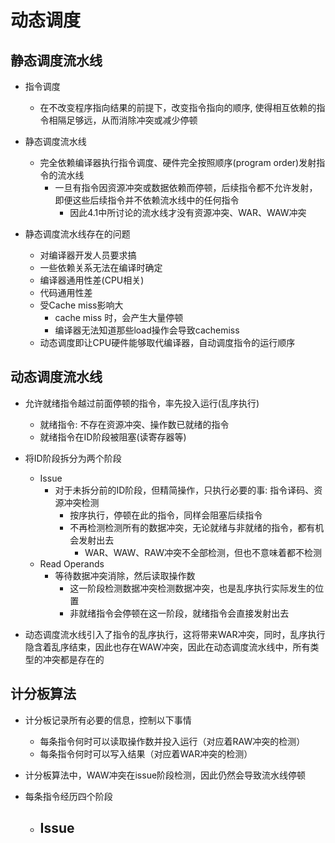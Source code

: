 # 动态调度

## 静态调度流水线

- 指令调度
  - 在不改变程序指向结果的前提下，改变指令指向的顺序, 使得相互依赖的指令相隔足够远，从而消除冲突或减少停顿

- 静态调度流水线
  - 完全依赖编译器执行指令调度、硬件完全按照顺序(program order)发射指令的流水线
    - 一旦有指令因资源冲突或数据依赖而停顿，后续指令都不允许发射，即便这些后续指令并不依赖流水线中的任何指令
      - 因此4.1中所讨论的流水线才没有资源冲突、WAR、WAW冲突

- 静态调度流水线存在的问题
  - 对编译器开发人员要求搞
  - 一些依赖关系无法在编译时确定
  - 编译器通用性差(CPU相关)
  - 代码通用性差
  - 受Cache miss影响大
    - cache miss 时，会产生大量停顿
    - 编译器无法知道那些load操作会导致cachemiss
  - 动态调度即让CPU硬件能够取代编译器，自动调度指令的运行顺序

## 动态调度流水线

- 允许就绪指令越过前面停顿的指令，率先投入运行(乱序执行)
  - 就绪指令: 不存在资源冲突、操作数已就绪的指令
  - 就绪指令在ID阶段被阻塞(读寄存器等)
- 将ID阶段拆分为两个阶段
  - Issue
    - 对于未拆分前的ID阶段，但精简操作，只执行必要的事: 指令译码、资源冲突检测
      - 按序执行，停顿在此的指令，同样会阻塞后续指令
      - 不再检测检测所有的数据冲突，无论就绪与非就绪的指令，都有机会发射出去
        - WAR、WAW、RAW冲突不全部检测，但也不意味着都不检测
  - Read Operands
    - 等待数据冲突消除，然后读取操作数
      - 这一阶段检测数据冲突检测数据冲突，也是乱序执行实际发生的位置
      - 非就绪指令会停顿在这一阶段，就绪指令会直接发射出去

- 动态调度流水线引入了指令的乱序执行，这将带来WAR冲突，同时，乱序执行隐含着乱序结束，因此也存在WAW冲突，因此在动态调度流水线中，所有类型的冲突都是存在的


## 计分板算法

- 计分板记录所有必要的信息，控制以下事情
  - 每条指令何时可以读取操作数并投入运行（对应着RAW冲突的检测）
  - 每条指令何时可以写入结果（对应着WAR冲突的检测）
- 计分板算法中，WAW冲突在issue阶段检测，因此仍然会导致流水线停顿

- 每条指令经历四个阶段
  - Issue
    - 